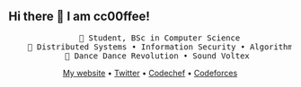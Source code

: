 ## Hi there 👋 I am cc00ffee!

<div align="center">
<pre>
    💼 Student, BSc in Computer Science
    📖 Distributed Systems • Information Security • Algorithms 
    🎵 Dance Dance Revolution • Sound Voltex 
</pre>

[My website](https:/cc00ffee.dev/) •
[Twitter](https://twitter.com/_cc00ffee) •
[Codechef](https://www.codechef.com/users/cc0ffee) •
[Codeforces](https://codeforces.com/profile/cc00ffee)
  
</div>
